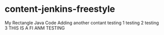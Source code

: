 # content-jenkins-freestyle
 My Rectangle Java Code 
Adding another contant 
testing 1
testing 2
testing 3
THIS IS A FI ANM TESTING
